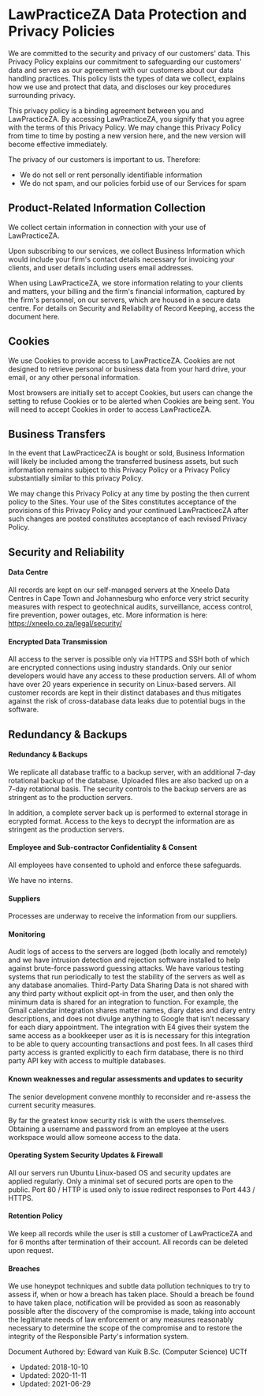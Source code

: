 
# LawPracticeZA Data Protection and Privacy Policies

We are committed to the security and privacy of our customers' data. This Privacy Policy explains our commitment to safeguarding our customers’ data and serves as our agreement with our customers about our data handling practices. This policy lists the types of data we collect, explains how we use and protect that data, and discloses our key procedures surrounding privacy.

This privacy policy is a binding agreement between you and LawPracticeZA. By accessing LawPracticeZA, you signify that you agree with the terms of this Privacy Policy. We may change this Privacy Policy from time to time by posting a new version here, and the new version will become effective immediately.

The privacy of our customers is important to us. Therefore:

* We do not sell or rent personally identifiable information
* We do not spam, and our policies forbid use of our Services for spam

## Product-Related Information Collection

We collect certain information in connection with your use of LawPracticeZA.

Upon subscribing to our services, we collect Business Information which would include your firm's contact details necessary for invoicing your clients, and user details including users email addresses.

When using LawPracticeZA, we store information relating to your clients and matters, your billing and the firm's financial information, captured by the firm's personnel, on our servers, which are housed in a secure data centre. For details on Security and Reliability of Record Keeping, access the document here.

## Cookies

We use Cookies to provide access to LawPracticeZA. Cookies are not designed to retrieve personal or business data from your hard drive, your email, or any other personal information.

Most browsers are initially set to accept Cookies, but users can change the setting to refuse Cookies or to be alerted when Cookies are being sent. You will need to accept Cookies in order to access LawPracticeZA.

## Business Transfers

In the event that LawPracticecZA is bought or sold, Business Information will likely be included among the transferred business assets, but such information remains subject to this Privacy Policy or a Privacy Policy substantially similar to this privacy Policy.

We may change this Privacy Policy at any time by posting the then current policy to the Sites. Your use of the Sites constitutes acceptance of the provisions of this Privacy Policy and your continued LawPracticecZA after such changes are posted constitutes acceptance of each revised Privacy Policy.

## Security and Reliability

#### Data Centre

All records are kept on our self-managed servers at the Xneelo Data Centres in Cape Town and Johannesburg who enforce very strict security measures with respect to geotechnical audits, surveillance, access control, fire prevention, power outages, etc. More information is here: https://xneelo.co.za/legal/security/

#### Encrypted Data Transmission

All access to the server is possible only via HTTPS and SSH both of which are encrypted connections using industry standards. Only our senior developers would have any access to these production servers. All of whom have over 20 years experience in security on Linux-based servers. All customer records are kept in their distinct databases and thus mitigates against the risk of cross-database data leaks due to potential bugs in the software.

## Redundancy & Backups

#### Redundancy & Backups

We replicate all database traffic to a backup server, with an additional 7-day rotational backup of the database. Uploaded files are also backed up on a 7-day rotational basis. The security controls to the backup servers are as stringent as to the production servers.

In addition, a complete server back up is performed to external storage in ecrypted format. Access to the keys to decrypt the information are as stringent as the production servers.

#### Employee and Sub-contractor Confidentiality & Consent

All employees have consented to uphold and enforce these safeguards.

We have no interns. 

#### Suppliers

Processes are underway to receive the information from our suppliers.

#### Monitoring

Audit logs of access to the servers are logged (both locally and remotely) and we have intrusion detection and rejection software installed to help against brute-force password guessing attacks. We have various testing systems that run periodically to test the stability of the servers as well as any database anomalies. Third-Party Data Sharing Data is not shared with any third party without explicit opt-in from the user, and then only the minimum data is shared for an integration to function. For example, the Gmail calendar integration shares matter names, diary dates and diary entry descriptions, and does not divulge anything to Google that isn’t necessary for each diary appointment. The integration with E4 gives their system the same access as a bookkeeper user as it is is necessary for this integration to be able to query accounting transactions and post fees. In all cases third party access is granted explicitly to each firm database, there is no third party API key with access to multiple databases.

#### Known weaknesses and regular assessments and updates to security

The senior development convene monthly to reconsider and re-assess the current security measures.


By far the greatest know security risk is with the users themselves. Obtaining a username and password from an employee at the users workspace would allow someone access to the data.

#### Operating System Security Updates & Firewall

All our servers run Ubuntu Linux-based OS and security updates are applied regularly. Only a minimal set of secured ports are open to the public. Port 80 / HTTP is used only to issue redirect responses to Port 443 / HTTPS.

#### Retention Policy

We keep all records while the user is still a customer of LawPracticeZA and for 6 months after termination of their account. All records can be deleted upon request.

#### Breaches

We use honeypot techniques and subtle data pollution techniques to try to assess if, when or how a breach has taken place. Should a breach be found to have taken place, notification will be provided as soon as reasonably possible after the discovery of the compromise is made, taking into account the legitimate needs of law enforcement or any measures reasonably necessary to determine the scope of the compromise and to restore the integrity of the Responsible Party's information system.

Document Authored by: Edward van Kuik B.Sc. (Computer Science) UCTf

* Updated: 2018-10-10 
* Updated: 2020-11-11
* Updated: 2021-06-29


<!-- 
#### FAQs

1. Please confirm what security measures you have in place to protect our clients and their
personal information in terms of the service you provide to us.
2. Please advise how our clients information is been protected.
3. What reasonable measures do you have in place to identify all reasonably foreseeable
internal and external risks to personal information in your possession or under your
control
4. How would you establish and maintain the security measures against any risk and how
often is this security measures updated.
5. What do you have in place in the event that there is breach.
 -->

